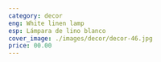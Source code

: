 ```yaml
---
category: decor
eng: White linen lamp
esp: Lámpara de lino blanco
cover_image: ./images/decor/decor-46.jpg
price: 00.00
---
```

 
